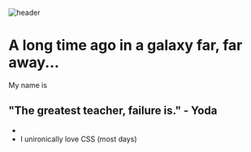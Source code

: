 ![header](https://capsule-render.vercel.app/api?type=waving&height=200&text=Welcome&fontColor=ffffff&fontAlign=50&fontAlignY=40&color=timeAuto)

# A long time ago in a galaxy far, far away...

My name is 

## "The greatest teacher, failure is." - Yoda
- 
- I unironically love CSS (most days)


<div id="section_1" align="center">
</div>
